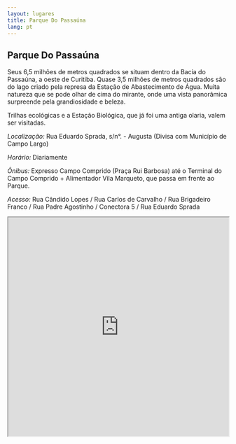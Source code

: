 ```yaml
---
layout: lugares
title: Parque Do Passaúna
lang: pt
---
```


## Parque Do Passaúna

Seus 6,5 milhões de metros quadrados se situam dentro da Bacia do Passaúna, a oeste de Curitiba. Quase 3,5 milhões de metros quadrados são do lago criado pela represa da Estação de Abastecimento de Água. Muita natureza que se pode olhar de cima do mirante, onde uma vista panorâmica surpreende pela grandiosidade e beleza.

Trilhas ecológicas e a Estação Biológica, que já foi uma antiga olaria, valem ser visitadas.

*Localização:*
Rua Eduardo Sprada, s/n°. - Augusta (Divisa com Município de Campo Largo)

*Horário:*
Diariamente

*Ônibus:*
Expresso Campo Comprido (Praça Rui Barbosa) até o Terminal do Campo Comprido + Alimentador Vila Marqueto, que passa em frente ao Parque.

*Acesso:*
Rua Cândido Lopes / Rua Carlos de Carvalho / Rua Brigadeiro Franco / Rua Padre Agostinho / Conectora 5 / Rua Eduardo Sprada


<iframe style="width:100%; height:500px;" src="https://a.tiles.mapbox.com/v3/nolram.ij3jom88/attribution,zoompan,zoomwheel,geocoder,share.html"></iframe>
